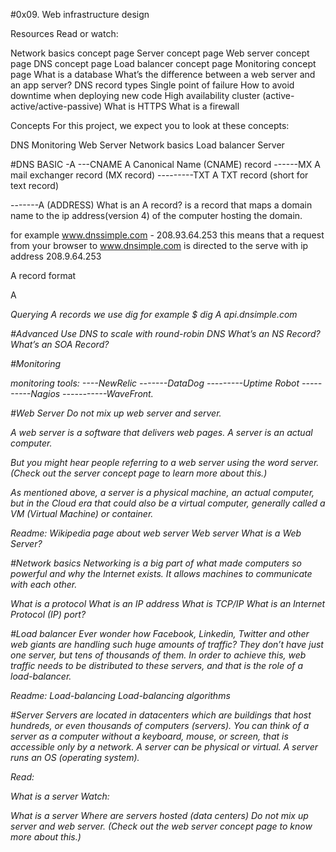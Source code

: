 #0x09. Web infrastructure design

Resources
Read or watch:

Network basics concept page
Server concept page
Web server concept page
DNS concept page
Load balancer concept page
Monitoring concept page
What is a database
What’s the difference between a web server and an app server?
DNS record types
Single point of failure
How to avoid downtime when deploying new code
High availability cluster (active-active/active-passive)
What is HTTPS
What is a firewall



Concepts
For this project, we expect you to look at these concepts:

DNS
Monitoring
Web Server
Network basics
Load balancer
Server




#DNS
BASIC
-A
---CNAME A Canonical Name (CNAME) record 
------MX A mail exchanger record (MX record)
---------TXT A TXT record (short for text record) 


-------A (ADDRESS)
What is an A record?
is a record that maps a domain name to the ip address(version 4) of the computer hosting the domain.

for example
www.dnssimple.com - 208.93.64.253 
this means that a request from your browser to www.dnsimple.com is directed to the serve with ip address 208.9.64.253

A record format

A <address>

Querying A records
 we use dig 
for example
 $ dig A api.dnsimple.com

#Advanced
Use DNS to scale with round-robin DNS
What’s an NS Record?
What’s an SOA Record?



#Monitoring

monitoring tools:
 ----NewRelic
-------DataDog
---------Uptime Robot
----------Nagios
-----------WaveFront.


#Web Server
Do not mix up web server and server.

A web server is a software that delivers web pages. A server is an actual computer.

But you might hear people referring to a web server using the word server. (Check out the server concept page to learn more about this.)

As mentioned above, a server is a physical machine, an actual computer, but in the Cloud era that could also be a virtual computer, generally called a VM (Virtual Machine) or container.

Readme:
Wikipedia page about web server
Web server
What is a Web Server?


#Network basics
Networking is a big part of what made computers so powerful and why the Internet exists. It allows machines to communicate with each other.

What is a protocol
What is an IP address
What is TCP/IP
What is an Internet Protocol (IP) port?

#Load balancer
Ever wonder how Facebook, Linkedin, Twitter and other web giants are handling such huge amounts of traffic? They don’t have just one server, but tens of thousands of them. In order to achieve this, web traffic needs to be distributed to these servers, and that is the role of a load-balancer.



Readme:
Load-balancing
Load-balancing algorithms


#Server
Servers are located in datacenters which are buildings that host hundreds, or even thousands of computers (servers). You can think of a server as a computer without a keyboard, mouse, or screen, that is accessible only by a network. A server can be physical or virtual. A server runs an OS (operating system).

Read:

What is a server
Watch:

What is a server
Where are servers hosted (data centers)
Do not mix up server and web server. (Check out the web server concept page to know more about this.)



